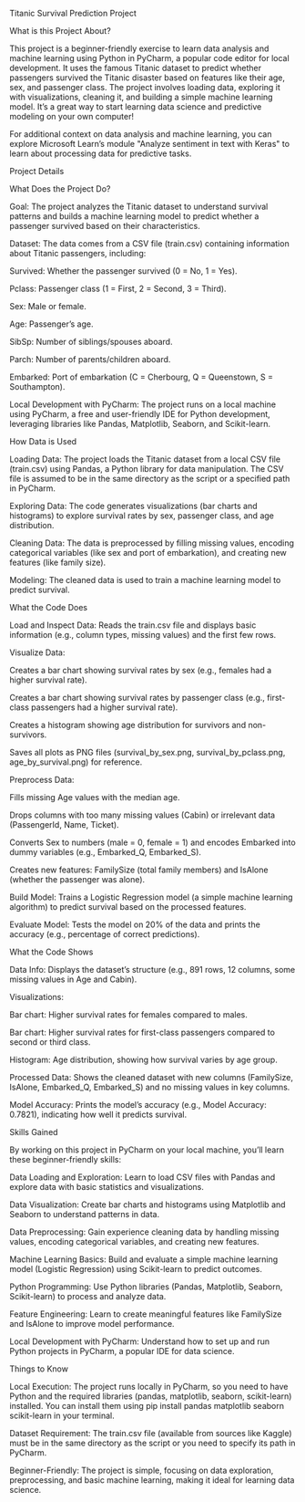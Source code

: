 Titanic Survival Prediction Project

What is this Project About?

This project is a beginner-friendly exercise to learn data analysis and machine learning using Python in PyCharm, a popular code editor for local development. It uses the famous Titanic dataset to predict whether passengers survived the Titanic disaster based on features like their age, sex, and passenger class. The project involves loading data, exploring it with visualizations, cleaning it, and building a simple machine learning model. It’s a great way to start learning data science and predictive modeling on your own computer!

For additional context on data analysis and machine learning, you can explore Microsoft Learn’s module "Analyze sentiment in text with Keras" to learn about processing data for predictive tasks.

Project Details

What Does the Project Do?





Goal: The project analyzes the Titanic dataset to understand survival patterns and builds a machine learning model to predict whether a passenger survived based on their characteristics.



Dataset: The data comes from a CSV file (train.csv) containing information about Titanic passengers, including:





Survived: Whether the passenger survived (0 = No, 1 = Yes).



Pclass: Passenger class (1 = First, 2 = Second, 3 = Third).



Sex: Male or female.



Age: Passenger’s age.



SibSp: Number of siblings/spouses aboard.



Parch: Number of parents/children aboard.



Embarked: Port of embarkation (C = Cherbourg, Q = Queenstown, S = Southampton).



Local Development with PyCharm: The project runs on a local machine using PyCharm, a free and user-friendly IDE for Python development, leveraging libraries like Pandas, Matplotlib, Seaborn, and Scikit-learn.

How Data is Used





Loading Data: The project loads the Titanic dataset from a local CSV file (train.csv) using Pandas, a Python library for data manipulation. The CSV file is assumed to be in the same directory as the script or a specified path in PyCharm.



Exploring Data: The code generates visualizations (bar charts and histograms) to explore survival rates by sex, passenger class, and age distribution.



Cleaning Data: The data is preprocessed by filling missing values, encoding categorical variables (like sex and port of embarkation), and creating new features (like family size).



Modeling: The cleaned data is used to train a machine learning model to predict survival.

What the Code Does





Load and Inspect Data: Reads the train.csv file and displays basic information (e.g., column types, missing values) and the first few rows.



Visualize Data:





Creates a bar chart showing survival rates by sex (e.g., females had a higher survival rate).



Creates a bar chart showing survival rates by passenger class (e.g., first-class passengers had a higher survival rate).



Creates a histogram showing age distribution for survivors and non-survivors.



Saves all plots as PNG files (survival_by_sex.png, survival_by_pclass.png, age_by_survival.png) for reference.



Preprocess Data:





Fills missing Age values with the median age.



Drops columns with too many missing values (Cabin) or irrelevant data (PassengerId, Name, Ticket).



Converts Sex to numbers (male = 0, female = 1) and encodes Embarked into dummy variables (e.g., Embarked_Q, Embarked_S).



Creates new features: FamilySize (total family members) and IsAlone (whether the passenger was alone).



Build Model: Trains a Logistic Regression model (a simple machine learning algorithm) to predict survival based on the processed features.



Evaluate Model: Tests the model on 20% of the data and prints the accuracy (e.g., percentage of correct predictions).

What the Code Shows





Data Info: Displays the dataset’s structure (e.g., 891 rows, 12 columns, some missing values in Age and Cabin).



Visualizations:





Bar chart: Higher survival rates for females compared to males.



Bar chart: Higher survival rates for first-class passengers compared to second or third class.



Histogram: Age distribution, showing how survival varies by age group.



Processed Data: Shows the cleaned dataset with new columns (FamilySize, IsAlone, Embarked_Q, Embarked_S) and no missing values in key columns.



Model Accuracy: Prints the model’s accuracy (e.g., Model Accuracy: 0.7821), indicating how well it predicts survival.

Skills Gained

By working on this project in PyCharm on your local machine, you’ll learn these beginner-friendly skills:





Data Loading and Exploration: Learn to load CSV files with Pandas and explore data with basic statistics and visualizations.



Data Visualization: Create bar charts and histograms using Matplotlib and Seaborn to understand patterns in data.



Data Preprocessing: Gain experience cleaning data by handling missing values, encoding categorical variables, and creating new features.



Machine Learning Basics: Build and evaluate a simple machine learning model (Logistic Regression) using Scikit-learn to predict outcomes.



Python Programming: Use Python libraries (Pandas, Matplotlib, Seaborn, Scikit-learn) to process and analyze data.



Feature Engineering: Learn to create meaningful features like FamilySize and IsAlone to improve model performance.



Local Development with PyCharm: Understand how to set up and run Python projects in PyCharm, a popular IDE for data science.

Things to Know





Local Execution: The project runs locally in PyCharm, so you need to have Python and the required libraries (pandas, matplotlib, seaborn, scikit-learn) installed. You can install them using pip install pandas matplotlib seaborn scikit-learn in your terminal.



Dataset Requirement: The train.csv file (available from sources like Kaggle) must be in the same directory as the script or you need to specify its path in PyCharm.



Beginner-Friendly: The project is simple, focusing on data exploration, preprocessing, and basic machine learning, making it ideal for learning data science.
